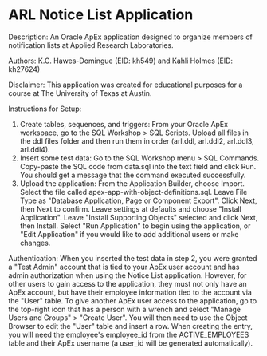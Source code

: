 # ARL Notice List Application
Description: An Oracle ApEx application designed to organize members of notification lists at Applied Research Laboratories.

Authors:	K.C. Hawes-Domingue (EID: kh549) and Kahli Holmes (EID: kh27624)
			
Disclaimer: This application was created for educational purposes for a course at The University of Texas at Austin.

Instructions for Setup:
1) Create tables, sequences, and triggers:   From your Oracle ApEx workspace, go to the SQL Workshop > SQL Scripts. Upload all files in the ddl files folder and then run them in order (arl.ddl, arl.ddl2, arl.ddl3, arl.ddl4).
2) Insert some test data:   Go to the SQL Workshop menu > SQL Commands. Copy-paste the SQL code from data.sql into the text field and click Run. You should get a message that the command executed successfully.
3) Upload the application:   From the Application Builder, choose Import. Select the file called apex-app-with-object-definitions.sql. Leave File Type as "Database Application, Page or Component Export". Click Next, then Next to confirm. Leave settings at defaults and choose "Install Application". Leave "Install Supporting Objects" selected and click Next, then Install. Select "Run Application" to begin using the application, or "Edit Application" if you would like to add additional users or make changes.

Authentication:
When you inserted the test data in step 2, you were granted a "Test Admin" account that is tied to your ApEx user account and has admin authorization when using the Notice List application. However, for other users to gain access to the application, they must not only have an ApEx account, but have their employee information tied to the account via the "User" table. To give another ApEx user access to the application, go to the top-right icon that has a person with a wrench and select "Manage Users and Groups" > "Create User". You will then need to use the Object Browser to edit the "User" table and insert a row. When creating the entry, you will need the employee's employee_id from the ACTIVE_EMPLOYEES table and their ApEx username (a user_id will be generated automatically).
